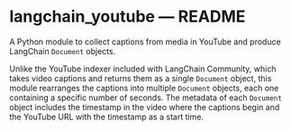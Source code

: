 # langchain_youtube — README

A Python module to collect captions from media in YouTube and produce LangChain `Document` objects.

Unlike the YouTube indexer included with LangChain Community, which takes
video captions and returns them as a single `Document` object, this module
rearranges the captions into multiple `Document` objects, each one containing
a specific number of seconds.  The metadata of each `Document` object includes
the timestamp in the video where the captions begin and the YouTube URL with
the timestamp as a start time.

